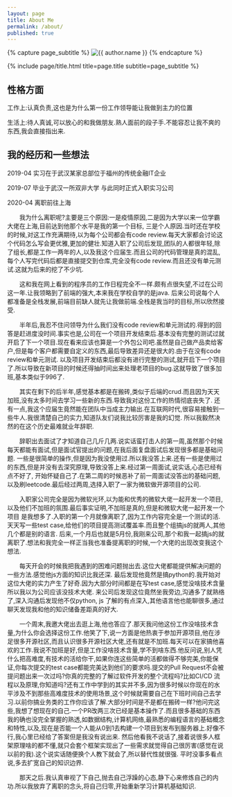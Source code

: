 ```yaml
---
layout: page
title: About Me
permalink: /about/
published: true
---
```


<div class="page" markdown="1">

{% capture page_subtitle %}
<img
    class="me"
    alt="{{ author.name }}"
    src="{{ site.author.photo | relative_url }}"
    srcset="{{ site.author.photo2x | relative_url }} 2x"
/>
{% endcapture %}

{% include page/title.html title=page.title subtitle=page_subtitle %}

## 性格方面
工作上:认真负责,这也是为什么第一份工作领导能让我做到主力的位置

生活上:待人真诚,可以放心的和我做朋友.熟人面前的段子手.不能容忍让我不爽的东西,我会直接指出来.

## 我的经历和一些想法

2019-04 实习在于武汉某家总部位于福州的传统金融IT企业

2019-07 毕业于武汉一所双非大学 与此同时正式入职实习公司

2020-04 离职前往上海

&emsp;&emsp;我为什么离职呢?主要是三个原因:一是疫情原因,二是因为大学以来一位学霸大佬在上海,目前达到他那个水平是我的第一个目标, 三是个人原因.当时还在学校的时候,对这工作充满期待,以为每个公司都会有code review.每天大家都会讨论这个代码怎么写会更优雅,更加的健壮.知道入职了公司后发现,团队的人都很年轻,除了组长,都是工作一两年的人,以及我这个应届生.而且公司的代码管理是真的混乱,每个人写完代码后都是直接提交到仓库,完全没有code review.而且还没有单元测试.这就为后来的挖了不少坑.

&emsp;&emsp;这和我在网上看到的程序员的工作日程完全不一样.颇有点很失望,不过在公司这一年.让我领略到了前端的强大,本来我在学校自学的是java.
后来公司说每个人都准备是全栈发展,前端目前缺人就先让我做前端.全栈是我当时的目标,所以欣然接受.

&emsp;&emsp;半年后,我忍不住问领导为什么我们没有code review和单元测试的.得到的回答是赶进度没时间.事实也是,公司在一个项目开发结束后.基本没有完整的测试过就开启了下一个项目.现在看来应该也算是一个外包公司吧.虽然是自己做产品卖给客户,但是每个客户都需要自定义的东西,最后导致差异还是很大的.由于在没有code review和单元测试.
以及项目开发结束后都没有进行完整的测试,就开启下一个项目了.所以导致在新项目的时候还得抽时间出来处理老项目的bug.这就导致了很多加班,基本类似于996了.

&emsp;&emsp;其实在剩下的后半年,感觉基本都是在搬砖,类似于后端的crud.而且因为天天加班,没有太多时间去学习一些新的东西.导致我对这份工作的热情彻底丧失了.
还有一点,我这个应届生竟然能在团队中当成主力输出.在互联网时代,很容易接触到一些牛人.我很清楚自己的实力,知道队友们说我比较厉害是我的幻觉.
所以我毅然决然的在这个历史最难就业年辞职.

&emsp;&emsp;辞职出去面试了才知道自己几斤几两.说实话蛮打击人的第一周,虽然那个时候每天都能有面试,但是面试官提出的问题,在我后面复盘面试后发现很多都是基础问题.
一些是很简单的操作,但是因为我没使用过.所以我没答上来.还有一些是使用过的东西,但是并没有去深究原理,导致没答上来.经过第一周面试,说实话,心态已经有点不好了,
开始怀疑自己了.在第二周的时候恶补了前一周面试没答出的基础问题,以及刷leetcode.最后经过两周,选择入职了一家为微软做开源项目的公司.

&emsp;&emsp;入职家公司完全是因为微软光环,以为能和优秀的微软大佬一起开发一个项目,以及他们不加班的氛围.最后事实证明,不加班是真的,但是和微软大佬一起开发一个项目
是我想多了.入职的第一个月就像离职了,因为工作内容完全是一个测试的活.天天写一些test case,给他们的项目提高测试覆盖率.而且整个组搞js的就两人,其他几个都是别的语言.
后来,一个月后也就是5月份,我刚来公司,那个和我一起搞js的就离职了.想法和我完全一样正当我也准备提离职的时候,一个大佬的出现改变我这个想法.

&emsp;&emsp;每天开会的时候我把我遇到的困难问题抛出去.这位大佬都能提供解决问题的一些方法.感觉他js方面的知识比我还深.
最后发现他竟然是搞python的.我开始对这位大佬的实力产生了好奇.因为大部分时间都是在写test case,感觉没啥技术含量所以我以为公司应该没技术大佬.
来公司后发现这位竟然坐我旁边,沟通多了就熟络了,深入沟通后发现他不仅python, js 了解的有点深入,其他语言他也能聊很多,通过聊天发现我和他的知识储备差距真的好大.

&emsp;&emsp;一个周末,我邀大佬出去逛上海,他也答应了.那天我问他这份工作没啥技术含量,为什么你会选择这份工作.他笑了下,说一方面是他热衷于参加开源项目,他在涉足很多开源社区,而且认识很多开源社区大佬,还有就是不加班.每天可以在家搞他喜欢的工作.我说不加班是好,但是工作没啥技术含量,学不到啥东西.他反问说,别人凭什么把高难度,有技术的活给你干,如果你连这些简单的活都做得不够完美,你能保证,你每次提交的test case都能完美达到他们的要求吗.提交的Pull Request不会被提问题出来一次过吗?你真的完整的了解过软件开发的整个流程吗?比如CI/CD 流程以及原理,你知道吗?还有工作中学到的其实并不多,因为很多时候以你现在的水平涉及不到那些高难度技术的使用场景,这个时候就需要自己在下班时间自己去学习.以前你搞业务类的工作你应该了解.大部分时间是不是都在搬砖一样?他问完这些,我想了想现在的自己.一个PR改两三次已经是基本操作了.而且很多基础的东西我的确也没完全掌握的熟透,如数据结构,计算机网络,最熟悉的编程语言的基础概念和特性,以及,现在是否能一个人能从0到1去构建一个项目到发布到服务器上.好像不行,我心里已经给了答案但是我没有说出来.
然后他看我不说话了,接着说很多人框架原理啥的都不懂,就只会套个框架实现出了一些需求就觉得自己很厉害(感觉在说以前的我).这个说实话随便换个人教下就会了,所以替代性就很强.
平时没事多看点说,多去扩宽自己的知识边界.

&emsp;&emsp;那天之后.我认真审视了下自己,抛去自己浮躁的心态,静下心来修炼自己的内功.所以我放弃了离职的念头,将自己归零,开始重新学习计算机基础知识.

</div>